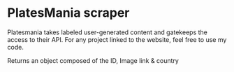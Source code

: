 # PlatesMania scraper

Platesmania takes labeled user-generated content and gatekeeps the access to their API.
For any project linked to the website, feel free to use my code.

Returns an object composed of the ID, Image link & country